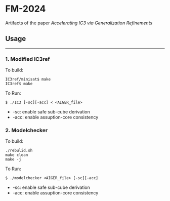 # FM-2024

Artifacts of the paper 
  *Accelerating IC3 via Generalization Refinements*

## Usage
---
### 1. Modified IC3ref 

To build:

```
IC3ref/minisat$ make
IC3ref$ make
```

To Run:

```
$ ./IC3 [-sc][-acc] < <AIGER_file> 
```

- -sc: enable safe sub-cube derivation
- -acc: enable assuption-core consistency

### 2. Modelchecker

To build:

```
./rebulid.sh
make clean
make -j
```

To Run:

```
$ ./modelchecker <AIGER_file> [-sc][-acc]
```
- -sc: enable safe sub-cube derivation
- -acc: enable assuption-core consistency
